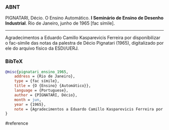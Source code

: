 ### ABNT
PIGNATARI, Décio. O Ensino Automático. **I Seminário de Ensino de Desenho Industrial**. Rio de Janeiro, junho de 1965 [fac símile].

---
Agradecimentos a Eduardo Camillo Kasparevicis Ferreira por disponibilizar o fac-símile das notas da palestra de Décio Pignatari (1965), digitalizado por ele do arquivo físico da ESDI/UERJ.

### BibTeX
```bibtex
@misc{pignatari_ensino_1965,
	address = {Rio de Janeiro},
	type = {fac símile},
	title = {O {Ensino} {Automático}},
	language = {Portuguese},
	author = {PIGNATARI, Décio},
	month = jun,
	year = {1965},
	note = {Agradecimentos a Eduardo Camillo Kasparevicis Ferreira por disponibilizar o fac-símile das notas da palestra de Décio Pignatari (1965), digitalizado por ele do arquivo físico da ESDI/UERJ.},
}
```

#reference